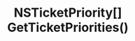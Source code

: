 ﻿---
uid: crmscript_ref_NSListAgent_GetTicketPriorities
title: NSTicketPriority[] GetTicketPriorities()
intellisense: NSListAgent.GetTicketPriorities
keywords: NSListAgent, GetTicketPriorities
so.topic: reference
---



